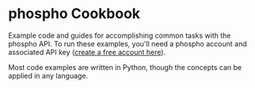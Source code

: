 # phospho Cookbook

Example code and guides for accomplishing common tasks with the phospho API. To run these examples, you'll need a phospho account and associated API key ([create a free account here](https://platform.phospho.ai)).

Most code examples are written in Python, though the concepts can be applied in any language.
